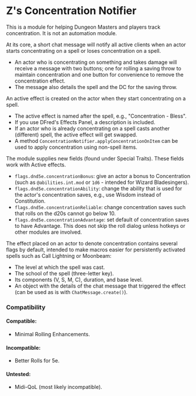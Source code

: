 # Z's Concentration Notifier
This is a module for helping Dungeon Masters and players track concentration. It is not an automation module.

At its core, a short chat message will notify all active clients when an actor starts concentrating on a spell or loses concentration on a spell.
* An actor who is concentrating on something and takes damage will receive a message with two buttons; one for rolling a saving throw to maintain concentration and one button for convenience to remove the concentration effect.
* The message also details the spell and the DC for the saving throw.

An active effect is created on the actor when they start concentrating on a spell.
* The active effect is named after the spell, e.g., "Concentration - Bless".
* If you use DFred's Effects Panel, a description is included.
* If an actor who is already concentrating on a spell casts another (different) spell, the active effect will get swapped.
* A method `ConcentrationNotifier.applyConcentrationOnItem` can be used to apply concentration using non-spell items.

The module supplies new fields (found under Special Traits). These fields work with Active effects.
* `flags.dnd5e.concentrationBonus`: give an actor a bonus to Concentration (such as `@abilities.int.mod` or `1d6` - intended for Wizard Bladesingers).
* `flags.dnd5e.concentrationAbility`: change the ability that is used for the actor's concentration saves, e.g., use Wisdom instead of Constitution.
* `flags.dnd5e.concentrationReliable`: change concentration saves such that rolls on the d20s cannot go below 10.
* `flags.dnd5e.concentrationAdvantage`: set default of concentration saves to have Advantage. This does not skip the roll dialog unless hotkeys or other modules are involved.

The effect placed on an actor to denote concentration contains several flags by default, intended to make macros easier for persistently activated spells such as Call Lightning or Moonbeam:
* The level at which the spell was cast.
* The school of the spell (three-letter key).
* Its components (V, S, M, C), duration, and base level.
* An object with the details of the chat message that triggered the effect (can be used as is with `ChatMessage.create()`).

### Compatibility

#### Compatible:
* Minimal Rolling Enhancements.

#### Incompatible:
* Better Rolls for 5e.

#### Untested:
* Midi-QoL (most likely incompatible).

